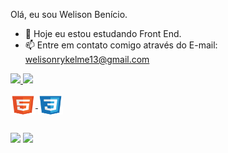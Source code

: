 Olá, eu sou Welison Benício.

- 🔭 Hoje eu estou estudando Front End.
- 📫 Entre em contato comigo através do E-mail: welisonrykelme13@gmail.com

<div align="left">
  <a href="https://github.com/welisonb">
  <img height="180em" src="https://github-readme-stats.vercel.app/api?username=welisonb&show_icons=true&theme=chartreuse-dark&include_all_commits=true&count_private=true"/>
  <img height="180em" src="https://github-readme-stats.vercel.app/api/top-langs/?username=welisonb&layout=compact&langs_count=7&theme=chartreuse-dark"/>
</div>
  
 <div style="display: inline_block"><br>
  <img align="center" alt="Rafa-HTML" height="30" width="40" src="https://raw.githubusercontent.com/devicons/devicon/master/icons/html5/html5-original.svg">
  <img align="center" alt="Rafa-CSS" height="30" width="40" src="https://raw.githubusercontent.com/devicons/devicon/master/icons/css3/css3-original.svg">
</div>
  
  ##
  
  <div> 
  <a href="https://www.instagram.com/wesseex_/" target="_blank"><img src="https://img.shields.io/badge/-Instagram-%23E4405F?style=for-the-badge&logo=instagram&logoColor=white" target="_blank"></a>
  <a href="#" target="_blank"><img src="https://img.shields.io/badge/Gmail-D14836?style=for-the-badge&logo=gmail&logoColor=white"></a>
  </div>
